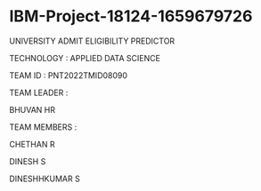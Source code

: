# IBM-Project-18124-1659679726
UNIVERSITY ADMIT ELIGIBILITY PREDICTOR

TECHNOLOGY : APPLIED DATA SCIENCE

TEAM ID : PNT2022TMID08090

TEAM LEADER :

BHUVAN HR

TEAM MEMBERS :

CHETHAN R

DINESH S

DINESHHKUMAR S
